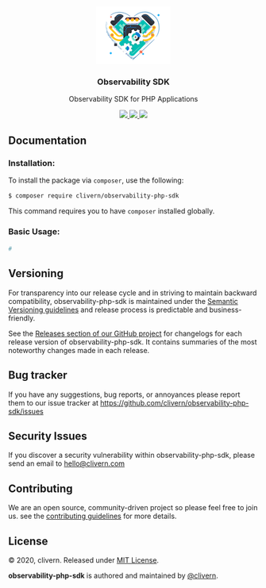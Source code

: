 <p align="center">
    <img alt="observability-php-sdk logo" src="/assets/img/logo.png?v=2.0.1" />
    <h3 align="center">Observability SDK</h3>
    <p align="center">Observability SDK for PHP Applications</p>
    <p align="center">
        <a href="https://github.com/Clivern/observability-php-sdk/actions/workflows/php.yml">
            <img src="https://github.com/Clivern/observability-php-sdk/actions/workflows/php.yml/badge.svg">
        </a>
        <a href="https://packagist.org/packages/clivern/observability-php-sdk">
            <img src="https://img.shields.io/badge/Version-2.0.1-red.svg">
        </a>
        <a href="https://github.com/Clivern/observability-php-sdk/blob/master/LICENSE">
            <img src="https://img.shields.io/badge/LICENSE-MIT-orange.svg">
        </a>
    </p>
</p>


## Documentation

### Installation:

To install the package via `composer`, use the following:

```zsh
$ composer require clivern/observability-php-sdk
```

This command requires you to have `composer` installed globally.

### Basic Usage:

```php
#
```


## Versioning

For transparency into our release cycle and in striving to maintain backward compatibility, observability-php-sdk is maintained under the [Semantic Versioning guidelines](https://semver.org/) and release process is predictable and business-friendly.

See the [Releases section of our GitHub project](https://github.com/clivern/observability-php-sdk/releases) for changelogs for each release version of observability-php-sdk. It contains summaries of the most noteworthy changes made in each release.


## Bug tracker

If you have any suggestions, bug reports, or annoyances please report them to our issue tracker at https://github.com/clivern/observability-php-sdk/issues


## Security Issues

If you discover a security vulnerability within observability-php-sdk, please send an email to [hello@clivern.com](mailto:hello@clivern.com)


## Contributing

We are an open source, community-driven project so please feel free to join us. see the [contributing guidelines](CONTRIBUTING.md) for more details.


## License

© 2020, clivern. Released under [MIT License](https://opensource.org/licenses/mit-license.php).

**observability-php-sdk** is authored and maintained by [@clivern](http://github.com/clivern).
